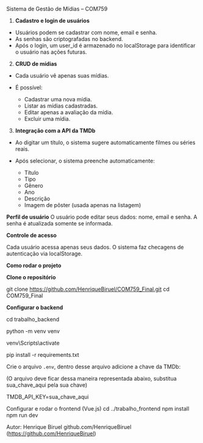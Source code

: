 Sistema de Gestão de Mídias – COM759

1. **Cadastro e login de usuários**

* Usuários podem se cadastrar com nome, email e senha.
* As senhas são criptografadas no backend.
* Após o login, um user_id é armazenado no localStorage para identificar o usuário nas ações futuras.

2. **CRUD de mídias**

* Cada usuário vê apenas suas mídias.
* É possível:

  * Cadastrar uma nova mídia.
  * Listar as mídias cadastradas.
  * Editar apenas a avaliação da mídia.
  * Excluir uma mídia.

3. **Integração com a API da TMDb**

* Ao digitar um título, o sistema sugere automaticamente filmes ou séries reais.
* Após selecionar, o sistema preenche automaticamente:

  * Título
  * Tipo
  * Gênero
  * Ano
  * Descrição
  * Imagem de pôster (usada apenas na listagem)

**Perfil de usuário**
O usuário pode editar seus dados: nome, email e senha.
A senha é atualizada somente se informada.

**Controle de acesso**

Cada usuário acessa apenas seus dados.
O sistema faz checagens de autenticação via localStorage.


**Como rodar o projeto**

**Clone o repositório**

git clone https://github.com/HenriqueBiruel/COM759_Final.git
cd COM759_Final

**Configurar o backend**

cd trabalho_backend

python -m venv venv

venv\Scripts\activate

pip install -r requirements.txt

Crie o arquivo `.env`, dentro desse arquivo adicione a chave da TMDb:

(O arquivo deve ficar dessa maneira representada abaixo, substitua sua_chave_aqui pela sua chave)

TMDB_API_KEY=sua_chave_aqui

Configurar e rodar o frontend (Vue.js)
cd ../trabalho_frontend
npm install
npm run dev

Autor: Henrique Biruel
github.com/HenriqueBiruel (https://github.com/HenriqueBiruel)
